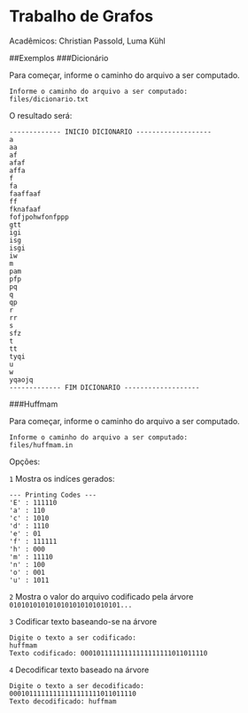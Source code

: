 # Trabalho de Grafos

Acadêmicos: Christian Passold, Luma Kühl

##Exemplos
###Dicionário

Para começar, informe o caminho do arquivo a ser computado.

```text
Informe o caminho do arquivo a ser computado:
files/dicionario.txt
```

O resultado será:
```text
------------- INICIO DICIONARIO -------------------
a
aa
af
afaf
affa
f
fa
faaffaaf
ff
fknafaaf
fofjpohwfonfppp
gtt
igi
isg
isgi
iw
m
pam
pfp
pq
q
qp
r
rr
s
sfz
t
tt
tyqi
u
w
yqaojq
------------- FIM DICIONARIO -------------------
```

###Huffmam

Para começar, informe o caminho do arquivo a ser computado.

```text
Informe o caminho do arquivo a ser computado:
files/huffmam.in
```

Opções:

 `1` Mostra os indíces gerados:

```text
--- Printing Codes ---
'E' : 111110
'a' : 110
'c' : 1010
'd' : 1110
'e' : 01
'f' : 111111
'h' : 000
'm' : 11110
'n' : 100
'o' : 001
'u' : 1011
```

`2` Mostra o valor do arquivo codificado pela árvore
`0101010101010101010101010101...`

`3` Codificar texto baseando-se na árvore

```text
Digite o texto a ser codificado:
huffmam
Texto codificado: 00010111111111111111111011011110
```

`4` Decodificar texto baseado na árvore
```text
Digite o texto a ser decodificado:
00010111111111111111111011011110
Texto decodificado: huffmam
```